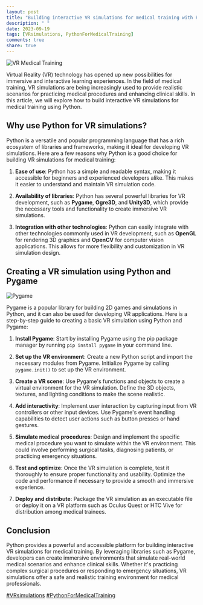 ```yaml
---
layout: post
title: "Building interactive VR simulations for medical training with Python"
description: " "
date: 2023-09-19
tags: [VRsimulations, PythonForMedicalTraining]
comments: true
share: true
---
```


![VR Medical Training](https://example.com/vr_medical_training.jpg)

Virtual Reality (VR) technology has opened up new possibilities for immersive and interactive learning experiences. In the field of medical training, VR simulations are being increasingly used to provide realistic scenarios for practicing medical procedures and enhancing clinical skills. In this article, we will explore how to build interactive VR simulations for medical training using Python.

## Why use Python for VR simulations?

Python is a versatile and popular programming language that has a rich ecosystem of libraries and frameworks, making it ideal for developing VR simulations. Here are a few reasons why Python is a good choice for building VR simulations for medical training:

1. **Ease of use**: Python has a simple and readable syntax, making it accessible for beginners and experienced developers alike. This makes it easier to understand and maintain VR simulation code.

2. **Availability of libraries**: Python has several powerful libraries for VR development, such as **Pygame**, **Ogre3D**, and **Unity3D**, which provide the necessary tools and functionality to create immersive VR simulations.

3. **Integration with other technologies**: Python can easily integrate with other technologies commonly used in VR development, such as **OpenGL** for rendering 3D graphics and **OpenCV** for computer vision applications. This allows for more flexibility and customization in VR simulation design.

## Creating a VR simulation using Python and Pygame

![Pygame](https://example.com/pygame.jpg)

Pygame is a popular library for building 2D games and simulations in Python, and it can also be used for developing VR applications. Here is a step-by-step guide to creating a basic VR simulation using Python and Pygame:

1. **Install Pygame**: Start by installing Pygame using the pip package manager by running `pip install pygame` in your command line.

2. **Set up the VR environment**: Create a new Python script and import the necessary modules from Pygame. Initialize Pygame by calling `pygame.init()` to set up the VR environment.

3. **Create a VR scene**: Use Pygame's functions and objects to create a virtual environment for the VR simulation. Define the 3D objects, textures, and lighting conditions to make the scene realistic.

4. **Add interactivity**: Implement user interaction by capturing input from VR controllers or other input devices. Use Pygame's event handling capabilities to detect user actions such as button presses or hand gestures.

5. **Simulate medical procedures**: Design and implement the specific medical procedure you want to simulate within the VR environment. This could involve performing surgical tasks, diagnosing patients, or practicing emergency situations.

6. **Test and optimize**: Once the VR simulation is complete, test it thoroughly to ensure proper functionality and usability. Optimize the code and performance if necessary to provide a smooth and immersive experience.

7. **Deploy and distribute**: Package the VR simulation as an executable file or deploy it on a VR platform such as Oculus Quest or HTC Vive for distribution among medical trainees.

## Conclusion

Python provides a powerful and accessible platform for building interactive VR simulations for medical training. By leveraging libraries such as Pygame, developers can create immersive environments that simulate real-world medical scenarios and enhance clinical skills. Whether it's practicing complex surgical procedures or responding to emergency situations, VR simulations offer a safe and realistic training environment for medical professionals.

[#VRsimulations](virtualreality) [#PythonForMedicalTraining](pythonformedicaltraining)